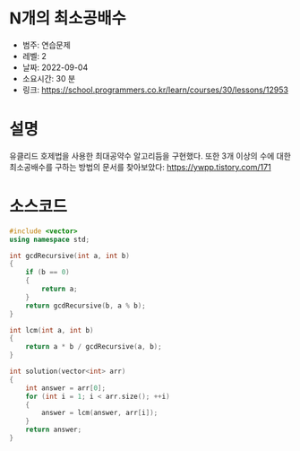 # N개의 최소공배수
* 범주: 연습문제
* 레벨: 2
* 날짜: 2022-09-04
* 소요시간: 30 분
* 링크: https://school.programmers.co.kr/learn/courses/30/lessons/12953

# 설명
유클리드 호제법을 사용한 최대공약수 알고리듬을 구현했다. 또한 3개 이상의 수에 대한 최소공배수를 구하는 방법의 문서를 찾아보았다: https://ywpp.tistory.com/171

# 소스코드
```cpp
#include <vector>
using namespace std;

int gcdRecursive(int a, int b)
{
    if (b == 0)
    {
        return a;
    }
    return gcdRecursive(b, a % b);
}

int lcm(int a, int b)
{
    return a * b / gcdRecursive(a, b);
}

int solution(vector<int> arr)
{
    int answer = arr[0];
    for (int i = 1; i < arr.size(); ++i)
    {
        answer = lcm(answer, arr[i]);
    }
    return answer;
}
```
